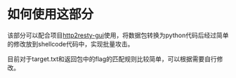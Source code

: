 # 如何使用这部分

该部分可以配合项目[http2resty-gui](https://github.com/ez-lbz/http2resty-gui)使用，将数据包转换为python代码后经过简单的修改放到shellcode代码中，实现批量攻击。

目前对于target.txt和返回包中的flag的匹配规则比较简单，可以根据需要自行修改。